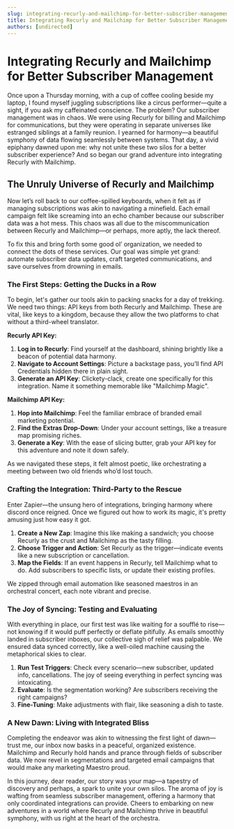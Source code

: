 ```yaml
---
slug: integrating-recurly-and-mailchimp-for-better-subscriber-management
title: Integrating Recurly and Mailchimp for Better Subscriber Management
authors: [undirected]
---
```



# Integrating Recurly and Mailchimp for Better Subscriber Management

Once upon a Thursday morning, with a cup of coffee cooling beside my laptop, I found myself juggling subscriptions like a circus performer—quite a sight, if you ask my caffeinated conscience. The problem? Our subscriber management was in chaos. We were using Recurly for billing and Mailchimp for communications, but they were operating in separate universes like estranged siblings at a family reunion. I yearned for harmony—a beautiful symphony of data flowing seamlessly between systems. That day, a vivid epiphany dawned upon me: why not unite these two silos for a better subscriber experience? And so began our grand adventure into integrating Recurly with Mailchimp.

## The Unruly Universe of Recurly and Mailchimp

Now let’s roll back to our coffee-spilled keyboards, when it felt as if managing subscriptions was akin to navigating a minefield. Each email campaign felt like screaming into an echo chamber because our subscriber data was a hot mess. This chaos was all due to the miscommunication between Recurly and Mailchimp—or perhaps, more aptly, the lack thereof.

To fix this and bring forth some good ol’ organization, we needed to connect the dots of these services. Our goal was simple yet grand: automate subscriber data updates, craft targeted communications, and save ourselves from drowning in emails. 

### The First Steps: Getting the Ducks in a Row

To begin, let's gather our tools akin to packing snacks for a day of trekking. We need two things: API keys from both Recurly and Mailchimp. These are vital, like keys to a kingdom, because they allow the two platforms to chat without a third-wheel translator.

**Recurly API Key:**

1. **Log in to Recurly**: Find yourself at the dashboard, shining brightly like a beacon of potential data harmony.
2. **Navigate to Account Settings**: Picture a backstage pass, you’ll find API Credentials hidden there in plain sight.
3. **Generate an API Key**: Clickety-clack, create one specifically for this integration. Name it something memorable like "Mailchimp Magic".

**Mailchimp API Key:**

1. **Hop into Mailchimp**: Feel the familiar embrace of branded email marketing potential.
2. **Find the Extras Drop-Down**: Under your account settings, like a treasure map promising riches.
3. **Generate a Key**: With the ease of slicing butter, grab your API key for this adventure and note it down safely.

As we navigated these steps, it felt almost poetic, like orchestrating a meeting between two old friends who’d lost touch.

### Crafting the Integration: Third-Party to the Rescue

Enter Zapier—the unsung hero of integrations, bringing harmony where discord once reigned. Once we figured out how to work its magic, it's pretty amusing just how easy it got.

1. **Create a New Zap**: Imagine this like making a sandwich; you choose Recurly as the crust and Mailchimp as the tasty filling.
2. **Choose Trigger and Action**: Set Recurly as the trigger—indicate events like a new subscription or cancellation.
3. **Map the Fields**: If an event happens in Recurly, tell Mailchimp what to do. Add subscribers to specific lists, or update their existing profiles.

We zipped through email automation like seasoned maestros in an orchestral concert, each note vibrant and precise.

### The Joy of Syncing: Testing and Evaluating

With everything in place, our first test was like waiting for a soufflé to rise—not knowing if it would puff perfectly or deflate pitifully. As emails smoothly landed in subscriber inboxes, our collective sigh of relief was palpable. We ensured data synced correctly, like a well-oiled machine causing the metaphorical skies to clear.

1. **Run Test Triggers**: Check every scenario—new subscriber, updated info, cancellations. The joy of seeing everything in perfect syncing was intoxicating.
2. **Evaluate**: Is the segmentation working? Are subscribers receiving the right campaigns?
3. **Fine-Tuning**: Make adjustments with flair, like seasoning a dish to taste.

### A New Dawn: Living with Integrated Bliss

Completing the endeavor was akin to witnessing the first light of dawn—trust me, our inbox now basks in a peaceful, organized existence. Mailchimp and Recurly hold hands and prance through fields of subscriber data. We now revel in segmentations and targeted email campaigns that would make any marketing Maestro proud.

In this journey, dear reader, our story was your map—a tapestry of discovery and perhaps, a spark to unite your own silos. The aroma of joy is wafting from seamless subscriber management, offering a harmony that only coordinated integrations can provide. Cheers to embarking on new adventures in a world where Recurly and Mailchimp thrive in beautiful symphony, with us right at the heart of the orchestra.